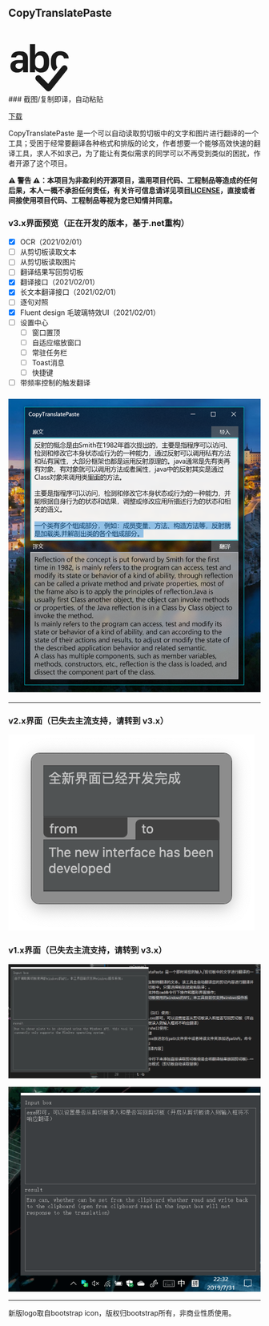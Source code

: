 ## CopyTranslatePaste

 <div width="100%" style="overflow-x: auto;"> 
<svg width="128px" height="128px" viewBox="0 0 16 16" class="bi bi-spellcheck" fill="currentColor" xmlns="http://www.w3.org/2000/svg">
    <path fill-rule="evenodd" d="M8.217 11.068c1.216 0 1.948-.869 1.948-2.31v-.702c0-1.44-.727-2.305-1.929-2.305-.742 0-1.328.347-1.499.889h-.063V3.983h-1.29V11h1.27v-.791h.064c.21.532.776.86 1.499.86zm-.43-1.025c-.66 0-1.113-.518-1.113-1.28V8.12c0-.825.42-1.343 1.098-1.343.684 0 1.075.518 1.075 1.416v.45c0 .888-.386 1.401-1.06 1.401zm-5.583 1.035c.767 0 1.201-.356 1.406-.737h.059V11h1.216V7.519c0-1.314-.947-1.783-2.11-1.783C1.355 5.736.75 6.42.69 7.27h1.216c.064-.323.313-.552.84-.552.527 0 .864.249.864.771v.464H2.346C1.145 7.953.5 8.568.5 9.496c0 .977.693 1.582 1.704 1.582zm.42-.947c-.44 0-.845-.235-.845-.718 0-.395.269-.684.84-.684h.991v.538c0 .503-.444.864-.986.864zm8.897.567c-.577-.4-.9-1.088-.9-1.983v-.65c0-1.42.894-2.338 2.305-2.338 1.352 0 2.119.82 2.139 1.806h-1.187c-.04-.351-.283-.776-.918-.776-.674 0-1.045.517-1.045 1.328v.625c0 .468.121.834.343 1.067l-.737.92z" />
    <path fill-rule="evenodd" d="M14.469 9.414a.75.75 0 0 1 .117 1.055l-4 5a.75.75 0 0 1-1.116.061l-2.5-2.5a.75.75 0 1 1 1.06-1.06l1.908 1.907 3.476-4.346a.75.75 0 0 1 1.055-.117z" />
</svg>
</div>
### 截图/复制即译，自动粘贴

[下载](https://github.com/HanyuuLu/CopyTranslatePaste/releases)

CopyTranslatePaste 是一个可以自动读取剪切板中的文字和图片进行翻译的一个工具；受困于经常要翻译各种格式和排版的论文，作者想要一个能够高效快速的翻译工具，求人不如求己，为了能让有类似需求的同学可以不再受到类似的困扰，作者开源了这个项目。

**⚠ 警告 ⚠：本项目为非盈利的开源项目，滥用项目代码、工程制品等造成的任何后果，本人一概不承担任何责任，有关许可信息请详见项目[LICENSE](.\LICENSE)，直接或者间接使用项目代码、工程制品等视为您已知情并同意。**

###  v3.x界面预览（正在开发的版本，基于.net重构）

*   [x] OCR（2021/02/01）
*   [ ] 从剪切板读取文本
*   [ ] 从剪切板读取图片
*   [ ] 翻译结果写回剪切板
*   [x] 翻译接口（2021/02/01）
*   [x] 长文本翻译接口（2021/02/01）
*   [ ] 逐句对照
*   [x] Fluent design 毛玻璃特效UI（2021/02/01）
*   [ ] 设置中心
	*   [ ] 窗口置顶
	*   [ ] 自适应缩放窗口
	*   [ ] 常驻任务栏
	*   [ ] Toast消息
	*   [ ] 快捷键
*   [ ] 带频率控制的触发翻译

### ![image-20210201003643229](readme.assets/image-20210201003643229.png)

---

### v2.x界面（已失去主流支持，请转到 v3.x）

![newuipreview](readme.assets/newuiPreview.png)

### v1.x界面（已失去主流支持，请转到 v3.x）

![translate](readme.assets/translate.gif)
    
![settings](readme.assets/settings.gif)

---
新版logo取自bootstrap icon，版权归bootstrap所有，非商业性质使用。

